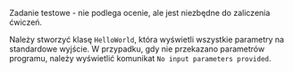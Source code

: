 Zadanie testowe - nie podlega ocenie, ale jest niezbędne do zaliczenia ćwiczeń.

Należy stworzyć klasę `HelloWorld`, która wyświetli wszystkie parametry na standardowe wyjście.
W przypadku, gdy nie przekazano parametrów programu, należy wyświetlić komunikat `No input parameters provided`.
